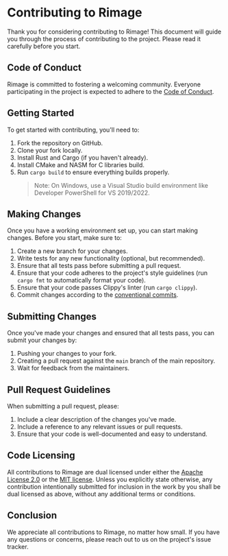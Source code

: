 # Contributing to Rimage

Thank you for considering contributing to Rimage! This document will guide you through the process of contributing to the project. Please read it carefully before you start.

## Code of Conduct

Rimage is committed to fostering a welcoming community. Everyone participating in the project is expected to adhere to the [Code of Conduct](CODE_OF_CONDUCT.md).

## Getting Started

To get started with contributing, you'll need to:

1. Fork the repository on GitHub.
2. Clone your fork locally.
3. Install Rust and Cargo (if you haven't already).
4. Install CMake and NASM for C libraries build.
5. Run `cargo build` to ensure everything builds properly.
   > Note: On Windows, use a Visual Studio build environment like Developer PowerShell for VS 2019/2022.

## Making Changes

Once you have a working environment set up, you can start making changes. Before you start, make sure to:

1. Create a new branch for your changes.
2. Write tests for any new functionality (optional, but recommended).
3. Ensure that all tests pass before submitting a pull request.
4. Ensure that your code adheres to the project's style guidelines (run `cargo fmt` to automatically format your code).
5. Ensure that your code passes Clippy's linter (run `cargo clippy`).
6. Commit changes according to the [conventional commits](https://www.conventionalcommits.org/en/v1.0.0/).

## Submitting Changes

Once you've made your changes and ensured that all tests pass, you can submit your changes by:

1. Pushing your changes to your fork.
2. Creating a pull request against the `main` branch of the main repository.
3. Wait for feedback from the maintainers.

## Pull Request Guidelines

When submitting a pull request, please:

1. Include a clear description of the changes you've made.
2. Include a reference to any relevant issues or pull requests.
3. Ensure that your code is well-documented and easy to understand.

## Code Licensing

All contributions to Rimage are dual licensed under either the [Apache License 2.0](LICENSE-APACHE) or the [MIT license](LICENSE-MIT). Unless you explicitly state otherwise, any contribution intentionally submitted for inclusion in the work by you shall be dual licensed as above, without any additional terms or conditions.

## Conclusion

We appreciate all contributions to Rimage, no matter how small. If you have any questions or concerns, please reach out to us on the project's issue tracker.
